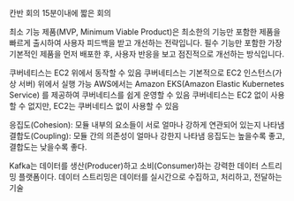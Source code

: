 칸반 회의 
15분이내에 짧은 회의

최소 기능 제품(MVP, Minimum Viable Product)은
최소한의 기능만 포함한 제품을 빠르게 출시하여 사용자 피드백을 받고 개선하는 전략입니다.
필수 기능만 포함한 가장 기본적인 제품을 먼저 배포한 후, 사용자 반응을 보고 점진적으로 
개선하는 방식입니다.

쿠버네티스는 EC2 위에서 동작할 수 있음
쿠버네티스는 기본적으로 EC2 인스턴스(가상 서버) 위에서 실행 가능
AWS에서는 Amazon EKS(Amazon Elastic Kubernetes Service) 를 제공하여 쿠버네티스를 쉽게 운영할 수 있음
쿠버네티스는 EC2 없이 사용할 수 없지만, EC2는 쿠버네티스 없이 사용할 수 있음

응집도(Cohesion): 모듈 내부의 요소들이 서로 얼마나 강하게 연관되어 있는지 나타냄
결합도(Coupling): 모듈 간의 의존성이 얼마나 강한지 나타냄 
응집도는 높을수록 좋고,
결합도는 낮을수록 좋다.

Kafka는 데이터를 생산(Producer)하고 소비(Consumer)하는 강력한 데이터 스트리밍 플랫폼이다.
데이터 스트리밍은 데이터를 실시간으로 수집하고, 처리하고, 전달하는 기술